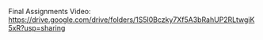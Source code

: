 Final Assignments Video:
https://drive.google.com/drive/folders/1S5l0Bczky7Xf5A3bRahUP2RLtwgiK5xR?usp=sharing